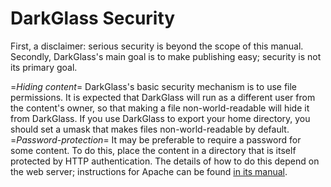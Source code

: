 # DarkGlass Security

First, a disclaimer: serious security is beyond the scope of this manual. Secondly, DarkGlass's main goal is to make publishing easy; security is not its primary goal.

=_Hiding content_=
    DarkGlass's basic security mechanism is to use file permissions. It is expected that DarkGlass will run as a different user from the content's owner, so that making a file non-world-readable will hide it from DarkGlass. If you use DarkGlass to export your home directory, you should set a umask that makes files non-world-readable by default.
=_Password-protection_=
    It may be preferable to require a password for some content. To do this, place the content in a directory that is itself protected by HTTP authentication. The details of how to do this depend on the web server; instructions for Apache can be found [in its manual](https://httpd.apache.org/docs/howto/auth.html#basic).